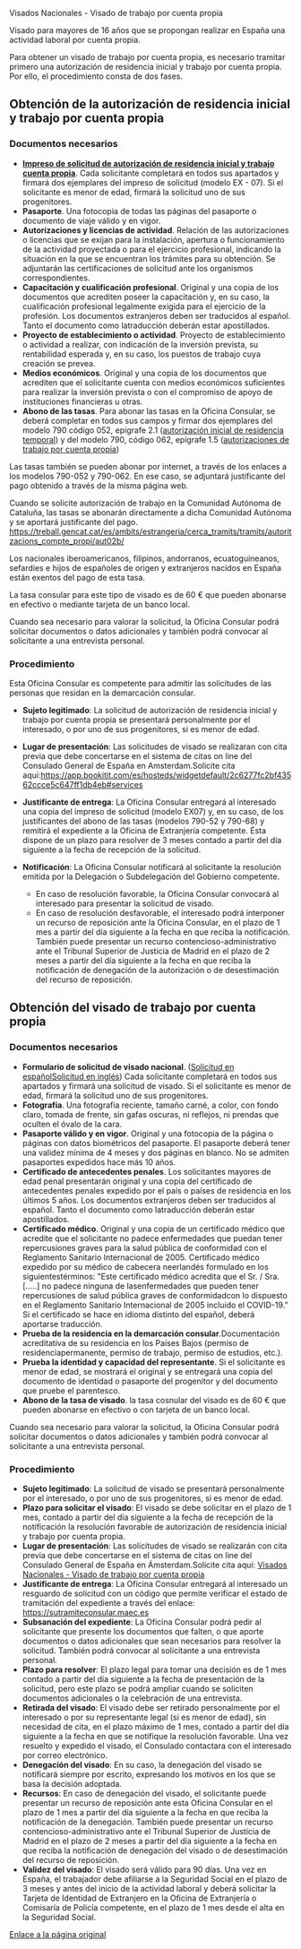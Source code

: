 
Visados Nacionales - Visado de trabajo por cuenta propia



Visado para mayores de 16 años que se propongan realizar en España una actividad laboral por cuenta propia.


Para obtener un visado de trabajo por cuenta propia, es necesario tramitar primero una autorización de residencia inicial y trabajo por cuenta propia. Por ello, el procedimiento consta de dos fases.



Obtención de la autorización de residencia inicial y trabajo por cuenta propia
------------------------------------------------------------------------------



### Documentos necesarios


* **[Impreso de solicitud de autorización de residencia inicial y trabajo cuenta propia](https://extranjeros.inclusion.gob.es/ficheros/Modelos_solicitudes/mod_solicitudes2/07-Formulario_cta_propia.pdf)**. Cada solicitante completará en todos sus apartados y firmará dos ejemplares del impreso de solicitud (modelo EX - 07). Si el solicitante es menor de edad, firmará la solicitud uno de sus progenitores.
* **Pasaporte**. Una fotocopia de todas las páginas del pasaporte o documento de viaje válido y en vigor.
* **Autorizaciones y licencias de actividad**. Relación de las autorizaciones o licencias que se exijan para la instalación, apertura o funcionamiento de la actividad proyectada o para el ejercicio profesional, indicando la situación en la que se encuentran los trámites para su obtención. Se adjuntarán las certificaciones de solicitud ante los organismos correspondientes.
* **Capacitación y cualificación profesional**. Original y una copia de los documentos que acrediten poseer la capacitación y, en su caso, la cualificación profesional legalmente exigida para el ejercicio de la profesión. Los documentos extranjeros deben ser traducidos al español. Tanto el documento como latraducción deberán estar apostillados.
* **Proyecto de establecimiento o actividad**. Proyecto de establecimiento o actividad a realizar, con indicación de la inversión prevista, su rentabilidad esperada y, en su caso, los puestos de trabajo cuya creación se prevea.
* **Medios económicos**. Original y una copia de los documentos que acrediten que el solicitante cuenta con medios económicos suficientes para realizar la inversión prevista o con el compromiso de apoyo de instituciones financieras u otras.
* **Abono de las tasas**. Para abonar las tasas en la Oficina Consular, se deberá completar en todos sus campos y firmar dos ejemplares del modelo 790 código 052, epígrafe 2.1 ([autorización inicial de residencia temporal](https://sede.administracionespublicas.gob.es/pagina/index/directorio/tasa052)) y del modelo 790, código 062, epígrafe 1.5 ([autorizaciones de trabajo por cuenta propia](https://sede.administracionespublicas.gob.es/pagina/index/directorio/tasa062))


Las tasas también se pueden abonar por internet, a través de los enlaces a los modelos 790-052 y 790-062. En ese caso, se adjuntará justificante del pago obtenido a través de la misma página web.


Cuando se solicite autorización de trabajo en la Comunidad Autónoma de Cataluña, las tasas se abonarán directamente a dicha Comunidad Autónoma y se aportará justificante del pago. <https://treball.gencat.cat/es/ambits/estrangeria/cerca_tramits/tramits/autoritzacions_compte_propi/aut02b/> 


Los nacionales iberoamericanos, filipinos, andorranos, ecuatoguineanos, sefardíes e hijos de españoles de origen y extranjeros nacidos en España están exentos del pago de esta tasa.


La tasa consular para este tipo de visado es de 60 € que pueden abonarse en efectivo o mediante tarjeta de un banco local.


Cuando sea necesario para valorar la solicitud, la Oficina Consular podrá solicitar documentos o datos adicionales y también podrá convocar al solicitante a una entrevista personal. 


### Procedimiento


Esta Oficina Consular es competente para admitir las solicitudes de las personas que residan en la demarcación consular. 


* **Sujeto legitimado**: La solicitud de autorización de residencia inicial y trabajo por cuenta propia se presentará personalmente por el interesado, o por uno de sus progenitores, si es menor de edad.
* **Lugar de presentación**: Las solicitudes de visado se realizaran con cita previa que debe concertarse en el sistema de citas on line del Consulado General de España en Amsterdam.Solicite cita aquí:https://app.bookitit.com/es/hosteds/widgetdefault/2c6277fc2bf43562ccce5c647ff1db4eb#services
* **Justificante de entrega**: La Oficina Consular entregará al interesado una copia del impreso de solicitud (modelo EX07) y, en su caso, de los justificantes del abono de las tasas (modelos 790-52 y 790-68) y remitirá el expediente a la Oficina de Extranjería competente. Ésta dispone de un plazo para resolver de 3 meses contado a partir del día siguiente a la fecha de recepción de la solicitud.
* **Notificación**: La Oficina Consular notificará al solicitante la resolución emitida por la Delegación o Subdelegación del Gobierno competente.


	+ En caso de resolución favorable, la Oficina Consular convocará al interesado para presentar la solicitud de visado.
	+ En caso de resolución desfavorable, el interesado podrá interponer un recurso de reposición ante la Oficina Consular, en el plazo de 1 mes a partir del día siguiente a la fecha en que reciba la notificación. También puede presentar un recurso contencioso-administrativo ante el Tribunal Superior de Justicia de Madrid en el plazo de 2 meses a partir del día siguiente a la fecha en que reciba la notificación de denegación de la autorización o de desestimación del recurso de reposición.



Obtención del visado de trabajo por cuenta propia
-------------------------------------------------



### Documentos necesarios


* **Formulario de solicitud de visado nacional**. ([Solicitud en español](https://www.exteriores.gob.es/DocumentosAuxiliaresSC/Pa%C3%ADses%20Bajos/AMSTERDAM%20%28C%29/SolicitudNacionalES.pdf)[Solicitud en inglés](https://www.exteriores.gob.es/DocumentosAuxiliaresSC/Pa%C3%ADses%20Bajos/AMSTERDAM%20%28C%29/SolicitudNacionalEN.pdf)) Cada solicitante completará en todos sus apartados y firmará una solicitud de visado. Si el solicitante es menor de edad, firmará la solicitud uno de sus progenitores.
* **Fotografía**. Una fotografía reciente, tamaño carné, a color, con fondo claro, tomada de frente, sin gafas oscuras, ni reflejos, ni prendas que oculten el óvalo de la cara.
* **Pasaporte válido y en vigor**. Original y una fotocopia de la página o páginas con datos biométricos del pasaporte. El pasaporte deberá tener una validez mínima de 4 meses y dos páginas en blanco. No se admiten pasaportes expedidos hace más 10 años.
* **Certificado de antecedentes penales**. Los solicitantes mayores de edad penal presentarán original y una copia del certificado de antecedentes penales expedido por el país o países de residencia en los últimos 5 años. Los documentos extranjeros deben ser traducidos al español. Tanto el documento como latraducción deberán estar apostillados.
* **Certificado médico**. Original y una copia de un certificado médico que acredite que el solicitante no padece enfermedades que puedan tener repercusiones graves para la salud pública de conformidad con el Reglamento Sanitario Internacional de 2005. Certificado médico expedido por su médico de cabecera neerlandés formulado en los siguientestérminos: "Este certificado médico acredita que el Sr. / Sra. […..] no padece ninguna de lasenfermedades que pueden tener repercusiones de salud pública graves de conformidadcon lo dispuesto en el Reglamento Sanitario Internacional de 2005 incluido el COVID-19.” Si el certificado se hace en idioma distinto del español, deberá aportarse traducción.
* **Prueba de la residencia en la demarcación consular**.Documentación acreditativa de su residencia en los Países Bajos (permiso de residenciapermanente, permiso de trabajo, permiso de estudios, etc.).
* **Prueba la identidad y capacidad del representante**. Si el solicitante es menor de edad, se mostrará el original y se entregará una copia del documento de identidad o pasaporte del progenitor y del documento que pruebe el parentesco.
* **Abono de la tasa de visado**. la tasa cosnular del visado es de 60 € que pueden abonarse en efectivo o con tarjeta de un banco local.


Cuando sea necesario para valorar la solicitud, la Oficina Consular podrá solicitar documentos o datos adicionales y también podrá convocar al solicitante a una entrevista personal.


### Procedimiento


* **Sujeto legitimado**: La solicitud de visado se presentará personalmente por el interesado, o por uno de sus progenitores, si es menor de edad.
* **Plazo para solicitar el visado**: El visado se debe solicitar en el plazo de 1 mes, contado a partir del día siguiente a la fecha de recepción de la notificación la resolución favorable de autorización de residencia inicial y trabajo por cuenta propia.
* **Lugar de presentación**: Las solicitudes de visado se realizarán con cita previa que debe concertarse en el sistema de citas on line del Consulado General de España en Ámsterdam.Solicite cita aquí: [Visados Nacionales - Visado de trabajo por cuenta propia](https://app.bookitit.com/es/hosteds/widgetdefault/2c6277fc2bf43562ccce5c647ff1db4eb#datetime)
* **Justificante de entrega**: La Oficina Consular entregará al interesado un resguardo de solicitud con un código que permite verificar el estado de tramitación del expediente a través del enlace: <https://sutramiteconsular.maec.es>
* **Subsanación del expediente**: La Oficina Consular podrá pedir al solicitante que presente los documentos que falten, o que aporte documentos o datos adicionales que sean necesarios para resolver la solicitud. También podrá convocar al solicitante a una entrevista personal.
* **Plazo para resolver**: El plazo legal para tomar una decisión es de 1 mes contado a partir del día siguiente a la fecha de presentación de la solicitud, pero este plazo se podrá ampliar cuando se soliciten documentos adicionales o la celebración de una entrevista.
* **Retirada del visado**: El visado debe ser retirado personalmente por el interesado o por su representante legal (si es menor de edad), sin necesidad de cita, en el plazo máximo de 1 mes, contado a partir del día siguiente a la fecha en que se notifique la resolución favorable. Una vez resuelto y expedido el visado, el Consulado contactara con el interesado por correo electrónico.
* **Denegación del visado**: En su caso, la denegación del visado se notificará siempre por escrito, expresando los motivos en los que se basa la decisión adoptada.
* **Recursos**: En caso de denegación del visado, el solicitante puede presentar un recurso de reposición ante esta Oficina Consular en el plazo de 1 mes a partir del día siguiente a la fecha en que reciba la notificación de la denegación. También puede presentar un recurso contencioso-administrativo ante el Tribunal Superior de Justicia de Madrid en el plazo de 2 meses a partir del día siguiente a la fecha en que reciba la notificación de denegación del visado o de desestimación del recurso de reposición.
* **Validez del visado**: El visado será válido para 90 días. Una vez en España, el trabajador debe afiliarse a la Seguridad Social en el plazo de 3 meses y antes del inicio de la actividad laboral y deberá solicitar la Tarjeta de Identidad de Extranjero en la Oficina de Extranjería o Comisaría de Policía competente, en el plazo de 1 mes desde el alta en la Seguridad Social.





[Enlace a la página original](https://www.exteriores.gob.es/Consulados/amsterdam/es/ServiciosConsulares/Paginas/index.aspx?scco=Pa%C3%ADses+Bajos&scd=9&scca=Visados&scs=Visados%20Nacionales%20-%20Visado%20de%20trabajo%20por%20cuenta%20propia)